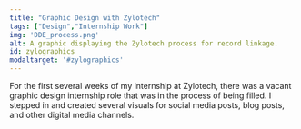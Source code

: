 ```yaml
---
title: "Graphic Design with Zylotech"
tags: ["Design","Internship Work"]
img: 'DDE_process.png'
alt: A graphic displaying the Zylotech process for record linkage.
id: zylographics
modaltarget: '#zylographics'
---
```


For the first several weeks of my internship at Zylotech, there was a vacant graphic design internship role that was in the process of being filled. I stepped in and created several visuals for social media posts, blog posts, and other digital media channels.
